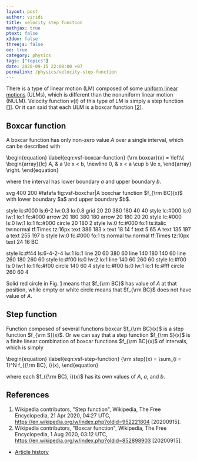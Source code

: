 ```yaml
---
layout: post
author: viridi
title: velocity step function
mathjax: true
ptext: false
x3dom: false
threejs: false
oo: true
category: physics
tags: ["topics"]
date: 2020-09-15 22:08:00 +07
permalink: /physics/velocity-step-function
---
```

There is a type of linear motion (LM) composed of some [uniform linear motions](uniform-linear-motion) (ULMs), which is different than the nonuniform linear motion (NULM). Velocity function $v(t)$ of this type of LM is simply a step function [[1](#ref1)]. Or it can said that each ULM is a boxcar function [[2](#ref2)].


## Boxcar function
A boxcar function has only non-zero value $A$ over a single interval, which can be described with

\begin{equation}
\label{eqn:vsf-boxcar-function}
{\rm boxcar}(x) =
\left\\{
\begin{array}{lc}
A, & a \le x < b, \newline
0, & x < a \cup b \le x,
\end{array}
\right.
\end{equation}

where the interval has lower boundary $a$ and upper boundary $b$.

<oo>
svg 400 200 #fafafa fig:vsf-boxchar|A boxchar function $f_{\rm BC}(x)$ with lower boundary $a$ and upper boundary $b$.

style lc:#000 ls:6-2 lw:0.3 lo:0.8
grid 20 20 380 180 40 40
style lc:#000 ls:0 lw:1 lo:1 fc:#000
arrow 20 180 380 180
arrow 20 180 20 20
style lc:#000 ls:0 lw:1 lo:1 fc:#000
circle 20 180 2
style lw:0 fc:#000 fo:1 ts:italic tw:normal tf:Times tz:16px
text 386 183 x
text 18 14 f
text 5 65 A
text 135 197 a
text 255 197 b
style lw:0 fc:#000 fo:1 ts:normal tw:normal tf:Times tz:10px
text 24 16 BC

style lc:#f44 ls:6-4-2-4 lw:1 lo:1
line 20 60 380 60
line 140 180 140 60
line 260 180 260 60
style lc:#f00 ls:0 lw:2 lo:1
line 140 60 260 60
style lc:#f00 ls:0 lw:1 lo:1 fc:#f00
circle 140 60 4
style lc:#f00 ls:0 lw:1 lo:1 fc:#fff
circle 260 60 4
</oo>

Solid red circle in Fig. <a href="#fig:fig:vsf-boxchar">1</a> means that $f_{\rm BC}$ has value of $A$ at that position, while empty or white circle means that $f_{\rm BC}$ does not have value of $A$.


## Step function
Function composed of several functions boxcar $f_{\rm BC}(x)$ is a step function $f_{\rm S}(x)$. Or we can say that a step function $f_{\rm S}(x)$ is a finite linear combination of boxcar functions $f_{\rm BC}(x)$ of intervals, which is simply

\begin{equation}
\label{eqn:vsf-step-function}
{\rm step}(x) = \sum_{i = 1}^N f_{{\rm BC}, i}(x),
\end{equation}

where each $f_{{\rm BC}, i}(x)$ has its own values of $A$, $a$, and $b$.
 

## References
1. <a name="ref1"></a>Wikipedia contributors, "Step function", Wikipedia, The Free Encyclopedia, 21 Apr 2020, 04:27 UTC, <https://en.wikipedia.org/w/index.php?oldid=952221804> [20200915].
2. <a name="ref2"></a>Wikipedia contributors, "Boxcar function", Wikipedia, The Free Encyclopedia, 1 Aug 2020, 03:12 UTC, <https://en.wikipedia.org/w/index.php?oldid=852898903> [20200915].

+ [Article history](https://github.com/butiran/butiran.github.io/commits/master/_posts/phys/2020-09-15-velocity-step-function.md)
